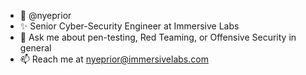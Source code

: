 - 👋 @nyeprior
- ✨ Senior Cyber-Security Engineer at Immersive Labs
- 🙋 Ask me about pen-testing, Red Teaming, or Offensive Security in general
- 📫 Reach me at nyeprior@immersivelabs.com

